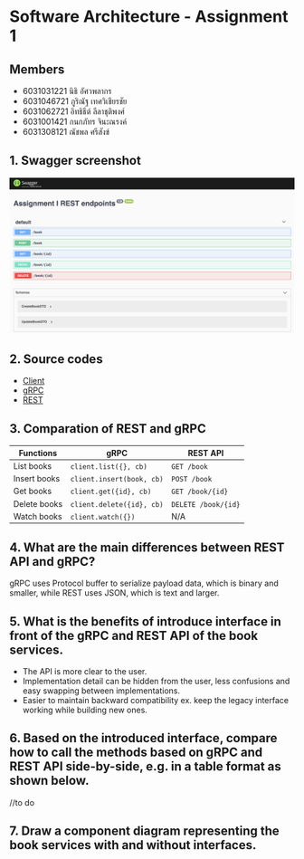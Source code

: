 # Software Architecture - Assignment 1

## Members

- 6031031221 นิธิ อัศวพลากร
- 6031046721 ภูริณัฐ เทศวิเชียรชัย
- 6031062721 อิทธิธีต์ ลีลาชุติพงศ์
- 6031001421 กนกภัทร จินะณรงค์
- 6031308121 ณัชพล ศรีสังข์ 

## 1. Swagger screenshot

![Swagger](./images/swagger.png)

## 2. Source codes

- [Client](https://github.com/2110521-2563-1-Software-Architecture/TODO-assignment-1/tree/master/rest-client)
- [gRPC](https://github.com/2110521-2563-1-Software-Architecture/TODO-assignment-1/tree/master/GRPC)
- [REST](https://github.com/2110521-2563-1-Software-Architecture/TODO-assignment-1/tree/master/rest-api)

## 3. Comparation of REST and gRPC

| Functions     | gRPC                      | REST API  |
| ------------- | ------------------------- | --------- |
| List books    | `client.list({}, cb)`     | `GET /book` |
| Insert books  | `client.insert(book, cb)` | `POST /book` |
| Get books     | `client.get({id}, cb)`    | `GET /book/{id}` |
| Delete books  | `client.delete({id}, cb)` | `DELETE /book/{id}` |
| Watch books   | `client.watch({})`        | N/A       |

## 4. What are the main differences between REST API and gRPC?

gRPC uses Protocol buffer to serialize payload data, which is binary and smaller, while REST uses JSON, which is text and larger.

## 5. What is the benefits of introduce interface in front of the gRPC and REST API of the book services.

- The API is more clear to the user.
- Implementation detail can be hidden from the user, less confusions and easy swapping between implementations.
- Easier to maintain backward compatibility ex. keep the legacy interface working while building new ones.

## 6. Based on the introduced interface, compare how to call the methods based on gRPC and REST API side-by-side, e.g. in a table format as shown below.

//to do

## 7. Draw a component diagram representing the book services with and without interfaces.
